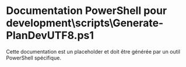# Documentation PowerShell pour development\scripts\Generate-PlanDevUTF8.ps1

Cette documentation est un placeholder et doit être générée par un outil PowerShell spécifique.
